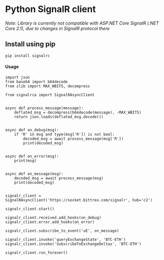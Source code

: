 # Python SignalR client

*Note: Library is currently not compatible with ASP.NET Core SignalR (.NET Core 2.1), due to changes in SignalR protocol there*

## Install using pip
```
pip install signalrc
```

#### Usage

```
import json
from base64 import b64decode
from zlib import MAX_WBITS, decompress

from signalrca import SignalRAsyncClient


async def process_message(message):
    deflated_msg = decompress(b64decode(message), -MAX_WBITS)
    return json.loads(deflated_msg.decode())


async def on_debug(msg):
    if 'R' in msg and type(msg['R']) is not bool:
        decoded_msg = await process_message(msg['R'])
        print(decoded_msg)


async def on_error(msg):
    print(msg)


async def on_message(msg):
    decoded_msg = await process_message(msg)
    print(decoded_msg)


signalr_client = SignalRAsyncClient('https://socket.bittrex.com/signalr', hub='c2')

signalr_client.start()

signalr_client.received.add_hooks(on_debug)
signalr_client.error.add_hooks(on_error)

signalr_client.subscribe_to_event('uE', on_message)

signalr_client.invoke('queryExchangeState', 'BTC-ETH')
signalr_client.invoke('SubscribeToExchangeDeltas', 'BTC-ETH')

signalr_client.run_forever()
```
